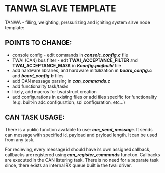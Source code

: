 # TANWA SLAVE TEMPLATE

TANWA - filling, weighting, pressurizing and igniting system slave node template:

## POINTS TO CHANGE:

* console config - edit commands in ***console_config.c*** file
* TWAI (CAN) bus filter - edit **TWAI_ACCEPTANCE_FILTER** and **TWAI_ACCEPTANCE_MASK** in ***Kconfig.projbuild*** file 
* add hardware libraries, and hardware initialization in ***board_config.c*** and ***board_config.h*** files
* add CAN message parsing in ***can_commands.c***
* add functionality task/tasks
* likely, add macros for twai struct creation
* add configurations in existing files or add files specific for functionality (e.g. built-in adc configuration, spi configuration, etc...)

## CAN TASK USAGE:

There is a public function available to use: ***can_send_message***. It sends can message with specified id, payload and payload length. It can be used from any task.

For recieving, every message id should have its own assigned callback, callbacks are registered using ***can_register_commands*** function. Callbacks are executed in the CAN listening task. There is no need for a separate task since, there exists an internal RX queue built in the twai driver.
